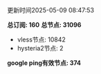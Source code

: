 更新时间2025-05-09 08:47:53

**总订阅: 160**
**总节点: 31096**
- vless节点: 10842
- hysteria2节点: 2

**google ping有效节点: 374**
